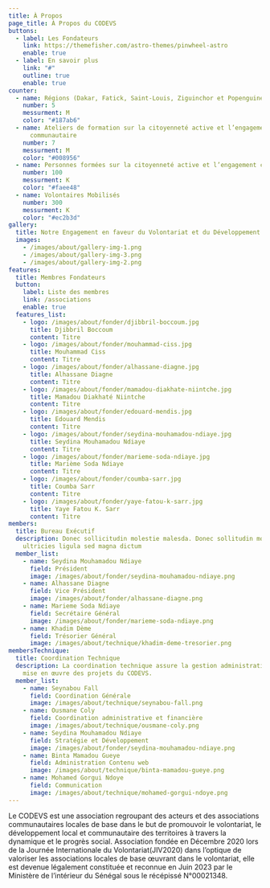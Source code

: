 ```yaml
---
title: À Propos
page_title: À Propos du CODEVS
buttons:
  - label: Les Fondateurs
    link: https://themefisher.com/astro-themes/pinwheel-astro
    enable: true
  - label: En savoir plus
    link: "#"
    outline: true
    enable: true
counter:
  - name: Régions (Dakar, Fatick, Saint-Louis, Ziguinchor et Popenguine)
    number: 5
    messurment: M
    color: "#187ab6"
  - name: Ateliers de formation sur la citoyenneté active et l’engagement
      communautaire
    number: 7
    messurment: M
    color: "#008956"
  - name: Personnes formées sur la citoyenneté active et l’engagement communautaire
    number: 100
    messurment: K
    color: "#faee48"
  - name: Volontaires Mobilisés
    number: 300
    messurment: K
    color: "#ec2b3d"
gallery:
  title: Notre Engagement en faveur du Volontariat et du Développement Local
  images:
    - /images/about/gallery-img-1.png
    - /images/about/gallery-img-3.png
    - /images/about/gallery-img-2.png
features:
  title: Membres Fondateurs
  button:
    label: Liste des membres
    link: /associations
    enable: true
  features_list:
    - logo: /images/about/fonder/djibbril-boccoum.jpg
      title: Djibbril Boccoum
      content: Titre
    - logo: /images/about/fonder/mouhammad-ciss.jpg
      title: Mouhammad Ciss
      content: Titre
    - logo: /images/about/fonder/alhassane-diagne.jpg
      title: Alhassane Diagne
      content: Titre
    - logo: /images/about/fonder/mamadou-diakhate-niintche.jpg
      title: Mamadou Diakhaté Niintche
      content: Titre
    - logo: /images/about/fonder/edouard-mendis.jpg
      title: Edouard Mendis
      content: Titre
    - logo: /images/about/fonder/seydina-mouhamadou-ndiaye.jpg
      title: Seydina Mouhamadou Ndiaye
      content: Titre
    - logo: /images/about/fonder/marieme-soda-ndiaye.jpg
      title: Marième Soda Ndiaye
      content: Titre
    - logo: /images/about/fonder/coumba-sarr.jpg
      title: Coumba Sarr
      content: Titre
    - logo: /images/about/fonder/yaye-fatou-k-sarr.jpg
      title: Yaye Fatou K. Sarr
      content: Titre
members:
  title: Bureau Exécutif
  description: Donec sollicitudin molestie malesda. Donec sollitudin mol estie
    ultricies ligula sed magna dictum
  member_list:
    - name: Seydina Mouhamadou Ndiaye
      field: Président
      image: /images/about/fonder/seydina-mouhamadou-ndiaye.png
    - name: Alhassane Diagne
      field: Vice Président
      image: /images/about/fonder/alhassane-diagne.png
    - name: Marieme Soda Ndiaye
      field: Secrétaire Général
      image: /images/about/fonder/marieme-soda-ndiaye.png
    - name: Khadim Dème
      field: Trésorier Général
      image: /images/about/technique/khadim-deme-tresorier.png
membersTechnique:
  title: Coordination Technique
  description: La coordination technique assure la gestion administrative et la
    mise en œuvre des projets du CODEVS.
  member_list:
    - name: Seynabou Fall
      field: Coordination Générale
      image: /images/about/technique/seynabou-fall.png
    - name: Ousmane Coly
      field: Coordination administrative et financière
      image: /images/about/technique/ousmane-coly.png
    - name: Seydina Mouhamadou Ndiaye
      field: Stratégie et Développement
      image: /images/about/fonder/seydina-mouhamadou-ndiaye.png
    - name: Binta Mamadou Gueye
      field: Administration Contenu web
      image: /images/about/technique/binta-mamadou-gueye.png
    - name: Mohamed Gorgui Ndoye
      field: Communication
      image: /images/about/technique/mohamed-gorgui-ndoye.png
---
```

Le CODEVS est une association regroupant des acteurs et des associations communautaires locales de base dans le but de promouvoir le volontariat, le développement local et communautaire des territoires à travers la dynamique et le progrès social. Association fondée en Décembre 2020 lors de la Journée Internationale du Volontariat(JIV2020) dans l’optique de valoriser les associations locales de base œuvrant dans le volontariat, elle est devenue légalement constituée et reconnue en Juin 2023 par le Ministère de l’intérieur du Sénégal sous le récépissé N°00021348.